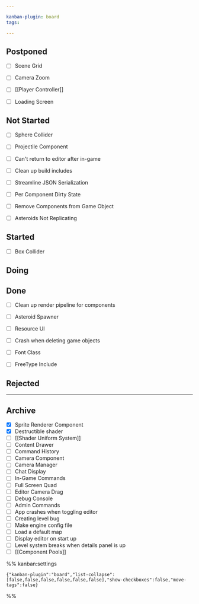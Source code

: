 ```yaml
---

kanban-plugin: board
tags: 

---
```


## Postponed

- [ ] Scene Grid
- [ ] Camera Zoom
- [ ] [[Player Controller]]
- [ ] Loading Screen


## Not Started

- [ ] Sphere Collider
- [ ] Projectile Component
- [ ] Can't return to editor after in-game
- [ ] Clean up build includes
- [ ] Streamline JSON Serialization
- [ ] Per Component Dirty State
- [ ] Remove Components from Game Object
- [ ] Asteroids Not Replicating


## Started

- [ ] Box Collider


## Doing



## Done

- [ ] Clean up render pipeline for components
- [ ] Asteroid Spawner
- [ ] Resource UI
- [ ] Crash when deleting game objects
- [ ] Font Class
- [ ] FreeType Include


## Rejected



***

## Archive

- [x] Sprite Renderer Component
- [x] Destructible shader
- [ ] [[Shader Uniform System]]
- [ ] Content Drawer
- [ ] Command History
- [ ] Camera Component
- [ ] Camera Manager
- [ ] Chat Display
- [ ] In-Game Commands
- [ ] Full Screen Quad
- [ ] Editor Camera Drag
- [ ] Debug Console
- [ ] Admin Commands
- [ ] App crashes when toggling editor
- [ ] Creating level bug
- [ ] Make engine config file
- [ ] Load a default map
- [ ] Display editor on start up
- [ ] Level system breaks when details panel is up
- [ ] [[Component Pools]]

%% kanban:settings
```
{"kanban-plugin":"board","list-collapse":[false,false,false,false,false,false],"show-checkboxes":false,"move-tags":false}
```
%%